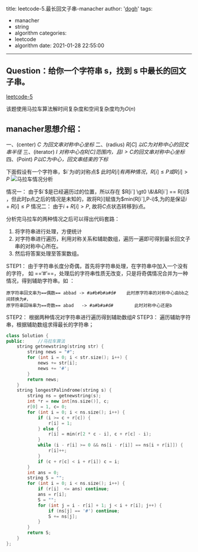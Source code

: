 title: leetcode-5.最长回文子串-manacher
author: '[dogh](huanghaolin96@foxmail.com)'
tags:
  - manacher
  - string
  - algorithm
categories:
  - leetcode
  - algorithm
date: 2021-01-28 22:55:00
---
## Question：给你一个字符串 s，找到 s 中最长的回文子串。
[leetcode-5](https://leetcode-cn.com/problems/longest-palindromic-substring/)

该题使用马拉车算法解时间复杂度和空间复杂度均为$O(n)$


## manacher思想介绍：
一、(center)	$C$ *为回文串对称中心坐标*
二、(radius) 	$R[C]$  *以C为对称中心的回文串半径*
三、(iterator)   $I$ *对称中心在R[C]范围内，且$I>C$的回文串对称中心坐标*
四、(Point)	    $P$*以C为中心，回文串结束的下标*

下面假设有一个字符串，$i`为i的对称点$
此时$R[i]有两种情况，R[i] \le P 或 R[i] \gt P$
![马拉车情况分析](https://img-blog.csdnimg.cn/20210127234238530.png?x-oss-process=image/watermark,type_ZmFuZ3poZW5naGVpdGk,shadow_10,text_aHR0cHM6Ly9ibG9nLmNzZG4ubmV0L3FxXzM5MDQ3NDYx,size_16,color_FFFFFF,t_70)

情况一： 由于$i`$是已经遍历过的位置，所以存在 $R[i`] \gt0 \&\&R[i`] == R[i]$ ，但此时p点之后的情况是未知的，故将R[i]赋值为$min(R[i`],P-i)$,为的是保证$i + R[i] \le P$
情况二： 由于$i + R[i] \gt P$, 故将$C$点状态转移到$i$点。

分析完马拉车的两种情况之后可以得出代码套路：
1. 将字符串进行处理，方便统计
2. 对字符串进行遍历，利用对称关系和辅助数组，遍历一遍即可得到最长回文子串的对称中心所在。
3. 然后将答案处理至答案数组。	

STEP1：	由于字符串长度分奇偶，首先将字符串处理，在字符串中加入一个没有的字符， 如 ==‘#’==，处理后的字符串性质无改变，只是将奇偶情况合并为一种情况，得到辅助字符串。如 ：
 
	原字符串回文串为==偶数== abbad -> #a#b#b#a#d#    此时原字符串的对称中心由bb之间转换为#，
	原字符串回味串为==奇数== abad   -> #a#b#a#d#        此时对称中心还是b
STEP2：	根据两种情况对字符串进行遍历得到辅助数组$R$
STEP3： 遍历辅助字符串，根据辅助数组求得最长的字符串；

     

```c++
class Solution {
public:     //马拉车算法
    string getnewstring(string str) {
        string news = "#";
        for (int i = 0; i < str.size(); i++) {
            news += str[i];
            news += '#';
        }
        return news;
    }
    string longestPalindrome(string s) {
        string ns = getnewstring(s);
        int *r = new int[ns.size()], c;      
        r[0] = 1, c= 0;
        for (int i = 0; i < ns.size(); i++) {
            if (i >= c + r[c]) {
                r[i] = 1;
            } else {
                r[i] = min(r[2 * c - i], c + r[c] - i);
            }
            while (i - r[i] >= 0 && ns[i - r[i]] == ns[i + r[i]]) {
                r[i]++;
            }
            if (c + r[c] < i + r[i]) c = i;
        }
        int ans = 0; 
        string S = "";
        for (int i = 0; i < ns.size(); i++) {
            if (r[i]  <= ans) continue;
            ans = r[i];
            S = "";
            for (int j = i - r[i] + 1; j < i + r[i]; j++) {
                if (ns[j] == '#') continue;
                S += ns[j];
            }
        }
        return S;
    }
};
```